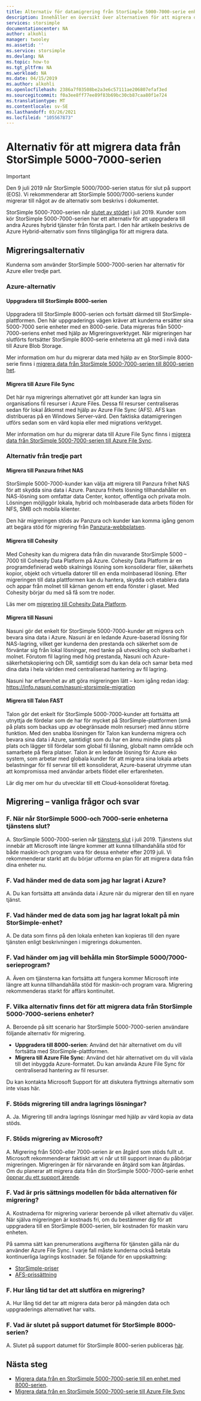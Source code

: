 ```yaml
---
title: Alternativ för datamigrering från StorSimple 5000-7000-serie enheter
description: Innehåller en översikt över alternativen för att migrera data från StorSimple 5000-7000-serien.
services: storsimple
documentationcenter: NA
author: alkohli
manager: twooley
ms.assetid: ''
ms.service: storsimple
ms.devlang: NA
ms.topic: how-to
ms.tgt_pltfrm: NA
ms.workload: NA
ms.date: 04/15/2019
ms.author: alkohli
ms.openlocfilehash: 2386a7f03508be2a3e6c57111ae206807efaf3ed
ms.sourcegitcommit: f0a3ee8ff77ee89f83b69bc30cb87caa80f1e724
ms.translationtype: MT
ms.contentlocale: sv-SE
ms.lasthandoff: 03/26/2021
ms.locfileid: "105567873"
---
```

# <a name="options-to-migrate-data-from-storsimple-5000-7000-series"></a>Alternativ för att migrera data från StorSimple 5000-7000-serien 

> [!IMPORTANT]
> Den 9 juli 2019 når StorSimple 5000/7000-serien status för slut på support (EOS). Vi rekommenderar att StorSimple 5000/7000-seriens kunder migrerar till något av de alternativ som beskrivs i dokumentet.

StorSimple 5000-7000-serien når [slutet av stödet](https://support.microsoft.com/lifecycle/search?alpha=StorSimple%205000%2F7000%20Series) i juli 2019. Kunder som kör StorSimple 5000-7000-serien har ett alternativ för att uppgradera till andra Azures hybrid tjänster från första part. I den här artikeln beskrivs de Azure Hybrid-alternativ som finns tillgängliga för att migrera data. 

## <a name="migration-options"></a>Migreringsalternativ

Kunderna som använder StorSimple 5000-7000-serien har alternativ för Azure eller tredje part.

### <a name="azure-options"></a>Azure-alternativ

#### <a name="upgrade-to-storsimple-8000-series"></a>Uppgradera till StorSimple 8000-serien

Uppgradera till StorSimple 8000-serien och fortsätt därmed till StorSimple-plattformen.  Den här uppgraderings vägen kräver att kunderna ersätter sina 5000-7000 serie enheter med en 8000-serie. Data migreras från 5000-7000-seriens enhet med hjälp av Migreringsverktyget. När migreringen har slutförts fortsätter StorSimple 8000-serie enheterna att gå med i nivå data till Azure Blob Storage. 

Mer information om hur du migrerar data med hjälp av en StorSimple 8000-serie finns i [migrera data från StorSimple 5000-7000-serien till 8000-serien het](storsimple-8000-migrate-from-5000-7000.md).

#### <a name="migrate-to-azure-file-sync"></a>Migrera till Azure File Sync

Det här nya migrerings alternativet gör att kunder kan lagra sin organisations fil resurser i Azure Files. Dessa fil resurser centraliseras sedan för lokal åtkomst med hjälp av Azure File Sync (AFS). AFS kan distribueras på en Windows Server-värd. Den faktiska datamigreringen utförs sedan som en värd kopia eller med migrations verktyget.

Mer information om hur du migrerar data till Azure File Sync finns i [migrera data från StorSimple 5000-7000-serien till Azure File Sync](../storage/files/storage-files-migration-storsimple-8000.md).

### <a name="third-party-options"></a>Alternativ från tredje part

#### <a name="migrate-to-panzura-freedom-nas"></a>Migrera till Panzura frihet NAS

StorSimple 5000-7000-kunder kan välja att migrera till Panzura frihet NAS för att skydda sina data i Azure. Panzura frihets lösning tillhandahåller en NAS-lösning som omfattar data Center, kontor, offentliga och privata moln. Lösningen möjliggör lokala, hybrid och molnbaserade data arbets flöden för NFS, SMB och mobila klienter. 

Den här migreringen stöds av Panzura och kunder kan komma igång genom att begära stöd för migrering från [Panzura-webbplatsen](https://panzura.com/storsimple-migration/).

#### <a name="migrate-to-cohesity"></a>Migrera till Cohesity

Med Cohesity kan du migrera data från din nuvarande StorSimple 5000 – 7000 till Cohesity Data Platform på Azure. Cohesity Data Platform är en programdefinierad webb skalnings lösning som konsoliderar filer, säkerhets kopior, objekt och virtuella datorer till en enda molnbaserad lösning. Efter migreringen till data plattformen kan du hantera, skydda och etablera data och appar från molnet till kärnan genom ett enda fönster i glaset. Med Cohesity börjar du med så få som tre noder. 

Läs mer om [migrering till Cohesity Data Platform](https://info.cohesity.com/migrate-from-storsimple-to-cohesity.html).

#### <a name="migrate-to-nasuni"></a>Migrera till Nasuni

Nasuni gör det enkelt för StorSimple 5000-7000-kunder att migrera och bevara sina data i Azure.  Nasuni är en ledande Azure-baserad lösning för NAS-lagring, vilket ger kunderna den prestanda och säkerhet som de förväntar sig från lokal lösningar, med tanke på utveckling och skalbarhet i molnet.  Förutom fil lagring med hög prestanda, Nasuni och Azure-säkerhetskopiering och DR, samtidigt som du kan dela och samar beta med dina data i hela världen med centraliserad hantering av fil lagring. 

Nasuni har erfarenhet av att göra migreringen lätt – kom igång redan idag: https://info.nasuni.com/nasuni-storsimple-migration

#### <a name="migrate-to-talon-fast"></a>Migrera till Talon FAST

Talon gör det enkelt för StorSimple 5000-7000-kunder att fortsätta att utnyttja de fördelar som de har för mycket på StorSimple-plattformen (små på plats som backas upp av obegränsade moln resurser) med ännu större funktion.  Med den snabba lösningen för Talon kan kunderna migrera och bevara sina data i Azure, samtidigt som du har en ännu mindre plats på plats och lägger till fördelar som global fil låsning, globalt namn område och samarbete på flera platser.  Talon är en ledande lösning för Azure eko system, som arbetar med globala kunder för att migrera sina lokala arbets belastningar för fil servrar till ett konsoliderat, Azure-baserat utrymme utan att kompromissa med användar arbets flödet eller erfarenheten.  

Lär dig mer om hur du utvecklar till ett Cloud-konsoliderat företag.

## <a name="migration---frequently-asked-questions"></a>Migrering – vanliga frågor och svar

### <a name="q-when-do-the-storsimple-5000-and-7000-series-devices-reach-end-of-service"></a>F. När når StorSimple 5000-och 7000-serie enheterna tjänstens slut? 

A. StorSimple 5000-7000-serien når [tjänstens slut](https://support.microsoft.com/lifecycle/search?alpha=StorSimple%205000%2F7000%20Series) i juli 2019. Tjänstens slut innebär att Microsoft inte längre kommer att kunna tillhandahålla stöd för både maskin-och program vara för dessa enheter efter 2019 juli. Vi rekommenderar starkt att du börjar utforma en plan för att migrera data från dina enheter nu.

### <a name="q-what-happens-to-the-data-i-have-stored-in-azure"></a>F. Vad händer med de data som jag har lagrat i Azure?  

A. Du kan fortsätta att använda data i Azure när du migrerar den till en nyare tjänst. 


### <a name="q-what-happens-to-the-data-i-have-stored-locally-on-my-storsimple-device"></a>F. Vad händer med de data som jag har lagrat lokalt på min StorSimple-enhet? 

A. De data som finns på den lokala enheten kan kopieras till den nyare tjänsten enligt beskrivningen i migrerings dokumenten.

### <a name="q-what-happens-if-i-want-to-keep-my-storsimple-50007000-series-appliance"></a>F. Vad händer om jag vill behålla min StorSimple 5000/7000-serieprogram? 

A. Även om tjänsterna kan fortsätta att fungera kommer Microsoft inte längre att kunna tillhandahålla stöd för maskin-och program vara. Migrering rekommenderas starkt för affärs kontinuitet.

### <a name="q-what-options-are-available-to-migrate-data-from-storsimple-5000-7000-series-devices"></a>F. Vilka alternativ finns det för att migrera data från StorSimple 5000-7000-seriens enheter? 

A. Beroende på sitt scenario har StorSimple 5000-7000-serien användare följande alternativ för migrering. 

 - **Uppgradera till 8000-serien**: Använd det här alternativet om du vill fortsätta med StorSimple-plattformen. 
 - **Migrera till Azure File Sync**: Använd det här alternativet om du vill växla till det inbyggda Azure-formatet. Du kan använda Azure File Sync för centraliserad hantering av fil resurser. 

Du kan kontakta Microsoft Support för att diskutera flyttnings alternativ som inte visas här.

### <a name="q-is-migration-to-other-storage-solutions-supported"></a>F. Stöds migrering till andra lagrings lösningar?

A. Ja. Migrering till andra lagrings lösningar med hjälp av värd kopia av data stöds.

### <a name="q-is-migration-supported-by-microsoft"></a>F. Stöds migrering av Microsoft? 

A. Migrering från 5000-eller 7000-serien är en åtgärd som stöds fullt ut. Microsoft rekommenderar faktiskt att vi når ut till support innan du påbörjar migreringen. Migreringen är för närvarande en åtgärd som kan åtgärdas. Om du planerar att migrera data från din StorSimple 5000-7000-serie enhet [öppnar du ett support ärende](storsimple-8000-contact-microsoft-support.md).

### <a name="q-what-is-the-pricing-model-for-both-the-migration-options"></a>F. Vad är pris sättnings modellen för båda alternativen för migrering?

A. Kostnaderna för migrering varierar beroende på vilket alternativ du väljer. När själva migreringen är kostnads fri, om du bestämmer dig för att uppgradera till en StorSimple 8000-serien, blir kostnaden för maskin varu enheten. 

På samma sätt kan prenumerations avgifterna för tjänsten gälla när du använder Azure File Sync. I varje fall måste kunderna också betala kontinuerliga lagrings kostnader. Se följande för en uppskattning: 
- [StorSimple-priser](https://azure.microsoft.com/pricing/details/storsimple/)  
- [AFS-prissättning]( https://azure.microsoft.com/pricing/details/storage/files/)

### <a name="q--how-long-does-it-take-to-complete-a-migration"></a>F.  Hur lång tid tar det att slutföra en migrering?

A. Hur lång tid det tar att migrera data beror på mängden data och uppgraderings alternativet har valts. 

### <a name="q-what-is-the-end-of-support-date-for-storsimple-8000-series"></a>F. Vad är slutet på support datumet för StorSimple 8000-serien?

A. Slutet på support datumet för StorSimple 8000-serien publiceras [här](https://support.microsoft.com/lifecycle/search?alpha=Azure%20StorSimple%208000%20Series).


## <a name="next-steps"></a>Nästa steg
 - [Migrera data från en StorSimple 5000-7000-serie till en enhet med 8000-serien](storsimple-8000-migrate-from-5000-7000.md).
 - [Migrera data från en StorSimple 5000-7000-serie till Azure File Sync](../storage/files/storage-files-migration-storsimple-8000.md)